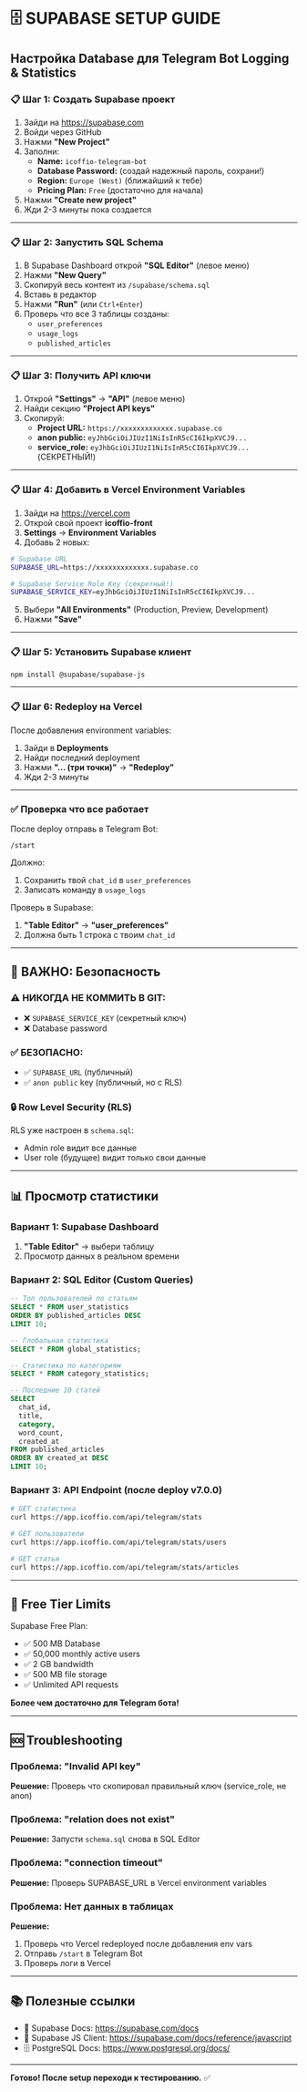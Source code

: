 # 🗄️ SUPABASE SETUP GUIDE

## Настройка Database для Telegram Bot Logging & Statistics

### 📋 Шаг 1: Создать Supabase проект

1. Зайди на https://supabase.com
2. Войди через GitHub
3. Нажми **"New Project"**
4. Заполни:
   - **Name:** `icoffio-telegram-bot`
   - **Database Password:** (создай надежный пароль, сохрани!)
   - **Region:** `Europe (West)` (ближайший к тебе)
   - **Pricing Plan:** `Free` (достаточно для начала)
5. Нажми **"Create new project"**
6. Жди 2-3 минуты пока создается

---

### 📋 Шаг 2: Запустить SQL Schema

1. В Supabase Dashboard открой **"SQL Editor"** (левое меню)
2. Нажми **"New Query"**
3. Скопируй весь контент из `/supabase/schema.sql`
4. Вставь в редактор
5. Нажми **"Run"** (или `Ctrl+Enter`)
6. Проверь что все 3 таблицы созданы:
   - `user_preferences`
   - `usage_logs`
   - `published_articles`

---

### 📋 Шаг 3: Получить API ключи

1. Открой **"Settings"** → **"API"** (левое меню)
2. Найди секцию **"Project API keys"**
3. Скопируй:
   - **Project URL:** `https://xxxxxxxxxxxxx.supabase.co`
   - **anon public:** `eyJhbGciOiJIUzI1NiIsInR5cCI6IkpXVCJ9...`
   - **service_role:** `eyJhbGciOiJIUzI1NiIsInR5cCI6IkpXVCJ9...` (СЕКРЕТНЫЙ!)

---

### 📋 Шаг 4: Добавить в Vercel Environment Variables

1. Зайди на https://vercel.com
2. Открой свой проект **icoffio-front**
3. **Settings** → **Environment Variables**
4. Добавь 2 новых:

```bash
# Supabase URL
SUPABASE_URL=https://xxxxxxxxxxxxx.supabase.co

# Supabase Service Role Key (секретный!)
SUPABASE_SERVICE_KEY=eyJhbGciOiJIUzI1NiIsInR5cCI6IkpXVCJ9...
```

5. Выбери **"All Environments"** (Production, Preview, Development)
6. Нажми **"Save"**

---

### 📋 Шаг 5: Установить Supabase клиент

```bash
npm install @supabase/supabase-js
```

---

### 📋 Шаг 6: Redeploy на Vercel

После добавления environment variables:

1. Зайди в **Deployments**
2. Найди последний deployment
3. Нажми **"... (три точки)"** → **"Redeploy"**
4. Жди 2-3 минуты

---

### ✅ Проверка что все работает

После deploy отправь в Telegram Bot:

```
/start
```

Должно:
1. Сохранить твой `chat_id` в `user_preferences`
2. Записать команду в `usage_logs`

Проверь в Supabase:
1. **"Table Editor"** → **"user_preferences"**
2. Должна быть 1 строка с твоим `chat_id`

---

## 🔐 ВАЖНО: Безопасность

### ⚠️ НИКОГДА НЕ КОММИТЬ В GIT:
- ❌ `SUPABASE_SERVICE_KEY` (секретный ключ)
- ❌ Database password

### ✅ БЕЗОПАСНО:
- ✅ `SUPABASE_URL` (публичный)
- ✅ `anon public` key (публичный, но с RLS)

### 🔒 Row Level Security (RLS)

RLS уже настроен в `schema.sql`:
- Admin role видит все данные
- User role (будущее) видит только свои данные

---

## 📊 Просмотр статистики

### Вариант 1: Supabase Dashboard

1. **"Table Editor"** → выбери таблицу
2. Просмотр данных в реальном времени

### Вариант 2: SQL Editor (Custom Queries)

```sql
-- Топ пользователей по статьям
SELECT * FROM user_statistics 
ORDER BY published_articles DESC 
LIMIT 10;

-- Глобальная статистика
SELECT * FROM global_statistics;

-- Статистика по категориям
SELECT * FROM category_statistics;

-- Последние 10 статей
SELECT 
  chat_id, 
  title, 
  category, 
  word_count, 
  created_at 
FROM published_articles 
ORDER BY created_at DESC 
LIMIT 10;
```

### Вариант 3: API Endpoint (после deploy v7.0.0)

```bash
# GET статистика
curl https://app.icoffio.com/api/telegram/stats

# GET пользователи
curl https://app.icoffio.com/api/telegram/stats/users

# GET статьи
curl https://app.icoffio.com/api/telegram/stats/articles
```

---

## 🎯 Free Tier Limits

Supabase Free Plan:
- ✅ 500 MB Database
- ✅ 50,000 monthly active users
- ✅ 2 GB bandwidth
- ✅ 500 MB file storage
- ✅ Unlimited API requests

**Более чем достаточно для Telegram бота!**

---

## 🆘 Troubleshooting

### Проблема: "Invalid API key"
**Решение:** Проверь что скопировал правильный ключ (service_role, не anon)

### Проблема: "relation does not exist"
**Решение:** Запусти `schema.sql` снова в SQL Editor

### Проблема: "connection timeout"
**Решение:** Проверь SUPABASE_URL в Vercel environment variables

### Проблема: Нет данных в таблицах
**Решение:** 
1. Проверь что Vercel redeployed после добавления env vars
2. Отправь `/start` в Telegram Bot
3. Проверь логи в Vercel

---

## 📚 Полезные ссылки

- 📖 Supabase Docs: https://supabase.com/docs
- 🔧 Supabase JS Client: https://supabase.com/docs/reference/javascript
- 🗄️ PostgreSQL Docs: https://www.postgresql.org/docs/

---

**Готово! После setup переходи к тестированию.** ✅







